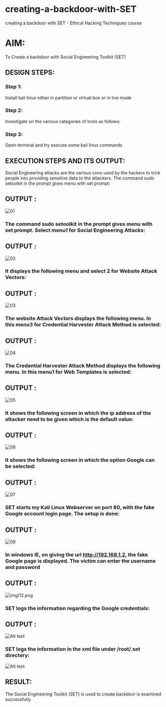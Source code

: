 # creating-a-backdoor-with-SET
creating a backdoor with SET - Ethical Hacking Techniques course

# AIM:
To Create a backdoor with Social Engineering Toolkit (SET)

## DESIGN STEPS:

### Step 1:

Install kali linux either in partition or virtual box or in live mode


### Step 2:

Investigate on the various categories of tools as follows:

### Step 3:

Open terminal and try execute some kali linux commands

## EXECUTION STEPS AND ITS OUTPUT:
Social Engineering attacks are the various cons used by the hackers to trick people into providing sensitive data to the attackers. 
The command sudo setoolkit in the prompt gives menu with set prompt:

## OUTPUT :


![01](img/og1.png)

### The command sudo setoolkit in the prompt gives menu with set prompt. Select menu1 for Social Engineering Attacks:

## OUTPUT :

![02](img/02.png)

### It displays the following menu and select 2 for Website Attack Vectors:

## OUTPUT :


![03](img/03.png)

### The website Attack Vectors displays the following menu. In this menu3 for Credential Harvester Attack Method is selected:

## OUTPUT :

![04](img/04.png)

### The Credential Harvester Attack Method displays the following menu. In this menu1 for Web Templates is selected:

## OUTPUT :

![05](img/05.png)

### It shows the following screen in which the ip address of the attacker need to be given which is the default value:

## OUTPUT :

![06](img/06.png)

### It shows the following screen in which the option Google can be selected:

## OUTPUT :

![07](img/07.png)

### SET starts my Kali Linux Webserver on port 80, with the fake Google account login page. The setup is done:

## OUTPUT :

![08](img/09.png)

### In windows IE, on giving the url http://192.168.1.2, the fake Google page is displayed. The victim can enter the username and password

## OUTPUT :

![img/12.png](img/12.png)


### SET logs the information regarding the Google credentials:
## OUTPUT :
![Alt text](img/10.png)

### SET logs the information in the xml file under /root/.set directory:

![Alt text](img/11.png)

## RESULT:
The Social Engineering Toolkit (SET) is used to create backdoor is  examined successfully

